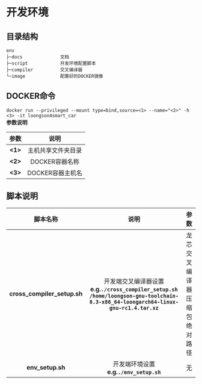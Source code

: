 # 开发环境
## 目录结构
```
env
├─docs              文档
├─script            开发环境配置脚本
├─compiler          交叉编译器
└─image             配置好的DOCKER镜像
```
## DOCKER命令
`docker run --privileged --mount type=bind,source=<1> --name="<2>" -h <3> -it loongson4smart_car`
<br><b>参数说明</b>

| 参数 | 说明 |
| :-: | :-: |
| <b><1></b> | 主机共享文件夹目录 |
| <b><2></b> | DOCKER容器名称 |
| <b><3></b> | DOCKER容器主机名 |

## 脚本说明
| 脚本名称 | 说明 | 参数 | 
| :-: | :-: | :-: |
| <b>cross_compiler_setup.sh</b> | 开发端交叉编译器设置 <br><b>e.g.`./cross_compiler_setup.sh /home/loongson-gnu-toolchain-8.3-x86_64-loongarch64-linux-gnu-rc1.4.tar.xz`</b> | 龙芯交叉编译器压缩包绝对路径 |
| <b>env_setup.sh</b> | 开发端环境设置<br><b>e.g.`./env_setup.sh`</b> | 无 |
